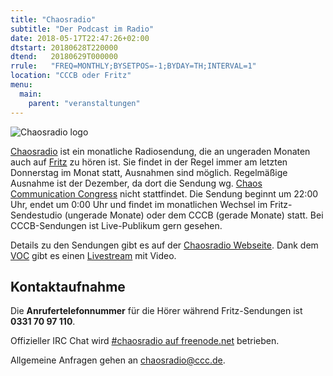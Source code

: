 ```yaml
---
title: "Chaosradio"
subtitle: "Der Podcast im Radio"
date: 2018-05-17T22:47:26+02:00
dtstart: 20180628T220000
dtend:   20180629T000000
rrule:   "FREQ=MONTHLY;BYSETPOS=-1;BYDAY=TH;INTERVAL=1"
location: "CCCB oder Fritz"
menu:
  main:
    parent: "veranstaltungen"
---
```


![Chaosradio logo](/img/chaosradio.png)

[Chaosradio](https://chaosradio.ccc.de) ist ein monatliche Radiosendung, die an
ungeraden Monaten auch auf [Fritz](http://www.fritz.de/) zu hören ist. Sie
findet in der Regel immer am letzten Donnerstag im Monat statt, Ausnahmen sind
möglich. Regelmäßige Ausnahme ist der Dezember, da dort die Sendung wg.
[Chaos Communication Congress](Chaos_Communication_Congress "wikilink")
nicht stattfindet. Die Sendung beginnt um 22:00 Uhr, endet um 0:00 Uhr
und findet im monatlichen Wechsel im Fritz-Sendestudio (ungerade Monate)
oder dem CCCB (gerade Monate) statt. Bei CCCB-Sendungen ist
Live-Publikum gern gesehen.

Details zu den Sendungen gibt es auf der [Chaosradio
Webseite](https://chaosradio.ccc.de).  Dank dem [VOC](https://c3voc.de) gibt es
einen [Livestream](https://streaming.media.ccc.de/chaosradio) mit Video.

Kontaktaufnahme
---------------

Die **Anrufertelefonnummer** für die Hörer während Fritz-Sendungen ist
**0331 70 97 110**.

Offizieller IRC Chat wird [\#chaosradio auf
freenode.net](irc://irc.freenode.net/chaosradio) betrieben.

Allgemeine Anfragen gehen an <chaosradio@ccc.de>.
